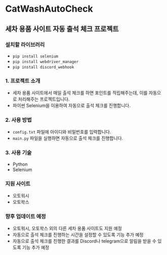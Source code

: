# CatWashAutoCheck

## 세차 용품 사이트 자동 출석 체크 프로젝트


### 설치할 라이브러리
- `pip install selenium`
- `pip install webdriver_manager`
- `pip install discord_webhook`

### 1. 프로젝트 소개
- 세차 용품 사이트에서 매일 출석 체크를 하면 포인트를 적립해주는데, 이를 자동으로 처리해주는 프로젝트입니다.
- 파이썬 Selenium을 이용하여 자동으로 출석 체크를 진행합니다.

### 2. 사용 방법
- `config.txt` 파일에 아이디와 비밀번호를 입력합니다.
- `main.py` 파일을 실행하면 자동으로 출석 체크를 진행합니다.

### 3. 사용 기술
- Python
- Selenium


### 지원 사이트
- 오토워시
- 오토왁스

### 향후 업데이트 예정 
- 오토워시, 오토왁스 외의 다른 세차 용품 사이트도 지원 예정
- 자동으로 출석 체크를 진행하는 시간을 설정할 수 있도록 기능 추가 예정
- 자동으로 출석 체크를 진행한 결과를 Discord나 telegram으로 알림을 받을 수 있도록 기능 추가 예정